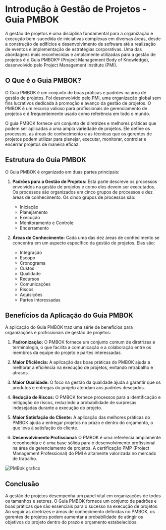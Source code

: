 # Introdução à Gestão de Projetos - Guia PMBOK

A gestão de projetos é uma disciplina fundamental para a organização e execução bem-sucedida de iniciativas complexas em diversas áreas, desde a construção de edifícios e desenvolvimento de software até a realização de eventos e implementação de estratégias corporativas. Uma das abordagens mais reconhecidas e amplamente utilizadas para a gestão de projetos é o Guia PMBOK® (Project Management Body of Knowledge), desenvolvido pelo Project Management Institute (PMI).

## O Que é o Guia PMBOK?

O Guia PMBOK é um conjunto de boas práticas e padrões na área de gestão de projetos. Foi desenvolvido pelo PMI, uma organização global sem fins lucrativos dedicada à promoção e avanço da gestão de projetos. O PMBOK é um recurso valioso para profissionais de gerenciamento de projetos e é frequentemente usado como referência em todo o mundo.

O guia PMBOK fornece um conjunto de diretrizes e melhores práticas que podem ser aplicadas a uma ampla variedade de projetos. Ele define os processos, as áreas de conhecimento e as técnicas que os gerentes de projetos podem utilizar para planejar, executar, monitorar, controlar e encerrar projetos de maneira eficaz.

## Estrutura do Guia PMBOK

O Guia PMBOK é organizado em duas partes principais:

1. **Padrões para a Gestão de Projetos:** Esta parte descreve os processos envolvidos na gestão de projetos e como eles devem ser executados. Os processos são organizados em cinco grupos de processos e dez áreas de conhecimento. Os cinco grupos de processos são:
   - Iniciação
   - Planejamento
   - Execução
   - Monitoramento e Controle
   - Encerramento

2. **Áreas de Conhecimento:** Cada uma das dez áreas de conhecimento se concentra em um aspecto específico da gestão de projetos. Elas são:
   - Integração
   - Escopo
   - Cronograma
   - Custos
   - Qualidade
   - Recursos
   - Comunicações
   - Riscos
   - Aquisições
   - Partes Interessadas

## Benefícios da Aplicação do Guia PMBOK

A aplicação do Guia PMBOK traz uma série de benefícios para organizações e profissionais de gestão de projetos:

1. **Padronização:** O PMBOK fornece um conjunto comum de diretrizes e terminologia, o que facilita a comunicação e a colaboração entre os membros da equipe do projeto e partes interessadas.

2. **Maior Eficiência:** A aplicação das boas práticas do PMBOK ajuda a melhorar a eficiência na execução de projetos, evitando retrabalho e atrasos.

3. **Maior Qualidade:** O foco na gestão da qualidade ajuda a garantir que os produtos e entregas do projeto atendam aos padrões desejados.

4. **Redução de Riscos:** O PMBOK fornece processos para a identificação e mitigação de riscos, reduzindo a probabilidade de surpresas indesejadas durante a execução do projeto.

5. **Maior Satisfação do Cliente:** A aplicação das melhores práticas do PMBOK ajuda a entregar projetos no prazo e dentro do orçamento, o que leva à satisfação do cliente.

6. **Desenvolvimento Profissional:** O PMBOK é uma referência amplamente reconhecida e é uma base sólida para o desenvolvimento profissional na área de gerenciamento de projetos. A certificação PMP (Project Management Professional) do PMI é altamente valorizada no mercado de trabalho.

![PMBok grafico](https://github.com/rubenslyra/engenharia-de-software/assets/37023108/72364c40-2f95-4180-a090-40d7996b4527)


## Conclusão

A gestão de projetos desempenha um papel vital em organizações de todos os tamanhos e setores. O Guia PMBOK fornece um conjunto de padrões e boas práticas que são essenciais para o sucesso na execução de projetos. Ao seguir as diretrizes e áreas de conhecimento definidas no PMBOK, os gerentes de projetos podem aumentar a probabilidade de atingir os objetivos do projeto dentro do prazo e orçamento estabelecidos.
